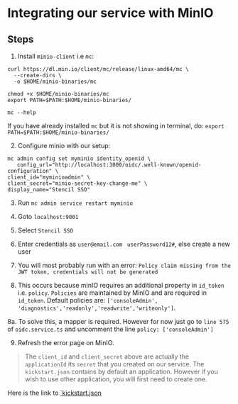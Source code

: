 # Integrating our service with MinIO

## Steps

1. Install `minio-client` i.e `mc`:

```
curl https://dl.min.io/client/mc/release/linux-amd64/mc \
  --create-dirs \
  -o $HOME/minio-binaries/mc

chmod +x $HOME/minio-binaries/mc
export PATH=$PATH:$HOME/minio-binaries/

mc --help

```
If you have already installed `mc` but it is not showing in terminal, do: `export PATH=$PATH:$HOME/minio-binaries/`

2. Configure minio with our setup:

```
mc admin config set myminio identity_openid \
   config_url="http://localhost:3000/oidc/.well-known/openid-configuration" \
client_id="myminioadmin" \
client_secret="minio-secret-key-change-me" \
display_name="Stencil SSO"
```

3. Run `mc admin service restart myminio`

4. Goto `localhost:9001`

5. Select `Stencil SSO`

6. Enter credentials as `user@email.com ` `userPassword12#`, else create a new user

7. You will most probably run with an error: `Policy claim missing from the JWT token, credentials will not be generated`

8. This occurs because minIO requires an additional property in `id_token` i.e. `policy`. `Policies` are maintained by MinIO and are required in `id_token`. Default policies are: `['consoleAdmin', 'diagnostics','readonly','readwrite','writeonly']`.

8a. To solve this, a mapper is required. However for now just go to `line 575` of `oidc.service.ts` and uncomment the line `policy: ['consoleAdmin']`

9. Refresh the error page on MinIO.

> The `client_id` and `client_secret` above are actually the `applicationId` its `secret` that you created on our service. The `kickstart.json` contains by default an application. However if you wish to use other application, you will first need to create one.

Here is the link to [`kickstart.json](./00-kickstart.md)
